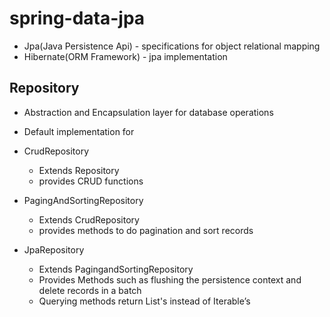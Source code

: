 # spring-data-jpa
- Jpa(Java Persistence Api) - specifications for object relational mapping
- Hibernate(ORM Framework) - jpa implementation

## Repository
- Abstraction and Encapsulation layer for database operations
- Default implementation for 
- CrudRepository
  - Extends Repository
  - provides CRUD functions

- PagingAndSortingRepository
  - Extends CrudRepository
  - provides methods to do pagination and sort records

- JpaRepository
  - Extends PagingandSortingRepository
  - Provides Methods such as flushing the persistence context and delete records in a batch
  - Querying methods return List's instead of Iterable’s
